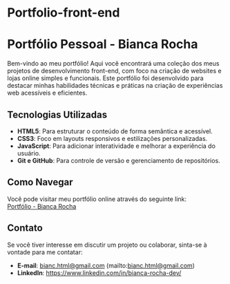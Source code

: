 # Portfolio-front-end

# Portfólio Pessoal - Bianca Rocha

Bem-vindo ao meu portfólio! Aqui você encontrará uma coleção dos meus projetos de desenvolvimento front-end, com foco na criação de websites e lojas online simples e funcionais. Este portfólio foi desenvolvido para destacar minhas habilidades técnicas e práticas na criação de experiências web acessíveis e eficientes.

## Tecnologias Utilizadas

- **HTML5**: Para estruturar o conteúdo de forma semântica e acessível.
- **CSS3**: Foco em layouts responsivos e estilizações personalizadas.
- **JavaScript**: Para adicionar interatividade e melhorar a experiência do usuário.
- **Git e GitHub**: Para controle de versão e gerenciamento de repositórios.

## Como Navegar

Você pode visitar meu portfólio online através do seguinte link:  
[Portfólio - Bianca Rocha](https://portfolio-sage-chi-55.vercel.app/)

## Contato

Se você tiver interesse em discutir um projeto ou colaborar, sinta-se à vontade para me contatar:

- **E-mail**: bianc.html@gmail.com (mailto:bianc.html@gmail.com)
- **LinkedIn**: https://www.linkedin.com/in/bianca-rocha-dev/

